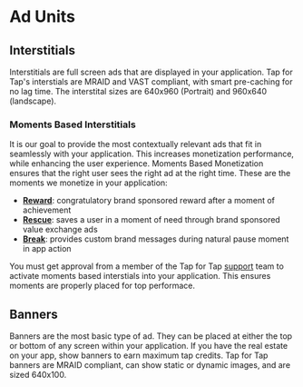 # Ad Units

## Interstitials


Interstitials are full screen ads that are displayed in your application. Tap for Tap's interstials are MRAID and VAST compliant, with smart pre-caching for no lag time. The interstital sizes are 640x960 (Portrait) and 960x640 (landscape).

### Moments Based Interstitials

It is our goal to provide the most contextually relevant ads that fit in seamlessly with your application. This increases monetization performance, while enhancing the user experience. Moments Based Monetization ensures that the right user sees the right ad at the right time.  These are the moments we monetize in your application:

* [__Reward__](/doc/make-money/reward-moment): congratulatory brand sponsored reward after a moment of achievement 
* [__Rescue__](/doc/make-money/rescue-moment): saves a user in a moment of need through brand sponsored value exchange ads
* [__Break__](/doc/make-money/break-moment): provides custom brand messages during natural pause moment in app action

You must get approval from a member of the Tap for Tap [support](/doc/help/support) team to activate moments based interstials into your application. This ensures moments are properly placed for top performace. 


## Banners

Banners are the most basic type of ad. They can be placed at either the top or bottom of any screen within your application. If you have the real estate on your app, show banners to earn maximum tap credits.  Tap for Tap banners are MRAID compliant, can show static or dynamic images, and are sized 640x100.
